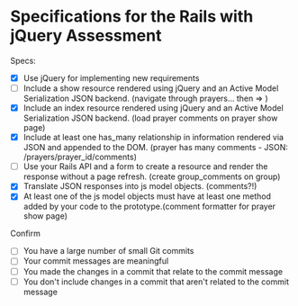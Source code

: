 # Specifications for the Rails with jQuery Assessment

Specs:
- [X] Use jQuery for implementing new requirements
- [ ] Include a show resource rendered using jQuery and an Active Model Serialization JSON backend. (navigate through prayers... then => )
- [X] Include an index resource rendered using jQuery and an Active Model Serialization JSON backend. (load prayer comments on prayer show page)
- [X] Include at least one has_many relationship in information rendered via JSON and appended to the DOM. (prayer has many comments - JSON: /prayers/prayer_id/comments)
- [ ] Use your Rails API and a form to create a resource and render the response without a page refresh. (create group_comments on group)
- [X] Translate JSON responses into js model objects. (comments?!)
- [X] At least one of the js model objects must have at least one method added by your code to the prototype.(comment formatter for prayer show page)

Confirm
- [ ] You have a large number of small Git commits
- [ ] Your commit messages are meaningful
- [ ] You made the changes in a commit that relate to the commit message
- [ ] You don't include changes in a commit that aren't related to the commit message
